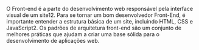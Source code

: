 O Front-end é a parte do desenvolvimento web responsável pela interface visual de um site12. Para se tornar um bom desenvolvedor Front-End, é importante entender a 
estrutura básica de um site, incluindo HTML, CSS e JavaScript2. 
Os padrões de arquitetura front-end são um conjunto de melhores práticas que ajudam a criar uma base sólida para o desenvolvimento de aplicações web.
